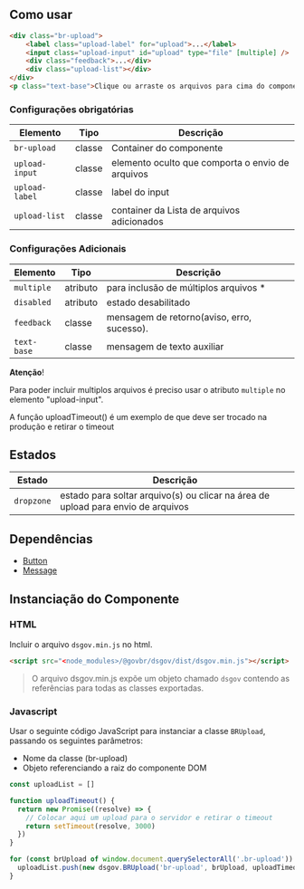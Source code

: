 [version]: # (7.2.7)

## Como usar

```html
<div class="br-upload">
    <label class="upload-label" for="upload">...</label>
    <input class="upload-input" id="upload" type="file" [multiple] />
    <div class="feedback">...</div>
    <div class="upload-list"></div>
</div>
<p class="text-base">Clique ou arraste os arquivos para cima do componente Upload.</p>
```

### Configurações obrigatórias

| Elemento       | Tipo   | Descrição                                        |
| -------------- | ------ | ------------------------------------------------ |
| `br-upload`    | classe | Container do componente                          |
| `upload-input` | classe | elemento oculto que comporta o envio de arquivos |
| `upload-label` | classe | label do input                                   |
| `upload-list`  | classe | container da Lista de arquivos adicionados       |

### Configurações Adicionais

| Elemento    | Tipo     | Descrição                                  |
| ----------- | -------- | ------------------------------------------ |
| `multiple`  | atributo | para inclusão de múltiplos arquivos \*     |
| `disabled`  | atributo | estado desabilitado                        |
| `feedback`  | classe   | mensagem de retorno(aviso, erro, sucesso). |
| `text-base` | classe   | mensagem de texto auxiliar                 |

**Atenção**!

Para poder incluir multiplos arquivos é preciso usar o atributo `multiple` no elemento "upload-input".

A função uploadTimeout() é um exemplo de que deve ser trocado na produção e retirar o timeout

## Estados

| Estado     | Descrição                                                                        |
| ---------- | -------------------------------------------------------------------------------- |
| `dropzone` | estado para soltar arquivo(s) ou clicar na área de upload para envio de arquivos |

## Dependências

- [Button](/ds/components/button)
- [Message](/ds/components/message)

## Instanciação do Componente

### HTML

Incluir o arquivo `dsgov.min.js` no html.

```html
<script src="<node_modules>/@govbr/dsgov/dist/dsgov.min.js"></script>
```

> O arquivo dsgov.min.js expõe um objeto chamado `dsgov` contendo as referências para todas as classes exportadas.

### Javascript

Usar o seguinte código JavaScript para instanciar a classe `BRUpload`, passando os seguintes parâmetros:

- Nome da classe (br-upload)
- Objeto referenciando a raiz do componente DOM

```javascript
const uploadList = []

function uploadTimeout() {
  return new Promise((resolve) => {
    // Colocar aqui um upload para o servidor e retirar o timeout
    return setTimeout(resolve, 3000)
  })
}

for (const brUpload of window.document.querySelectorAll('.br-upload')) {
  uploadList.push(new dsgov.BRUpload('br-upload', brUpload, uploadTimeout))
}
```
